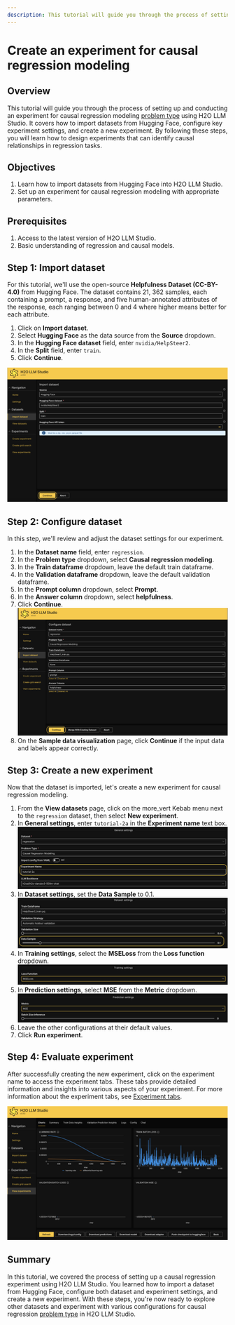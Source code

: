 ```yaml
---
description: This tutorial will guide you through the process of setting up and conducting an experiment for causal regression modeling using H2O LLM Studio. It covers how to import datasets from Hugging Face, configure key experiment settings, and create a new experiment.
---
```


<!-- import Icon from "@material-ui/core/Icon"; -->

# Create an experiment for causal regression modeling

## Overview

This tutorial will guide you through the process of setting up and conducting an experiment for causal regression modeling [problem type](../../guide/experiments/supported-problem-types.md) using H2O LLM Studio. It covers how to import datasets from Hugging Face, configure key experiment settings, and create a new experiment. By following these steps, you will learn how to design experiments that can identify causal relationships in regression tasks.

## Objectives

1. Learn how to import datasets from Hugging Face into H2O LLM Studio.
2. Set up an experiment for causal regression modeling with appropriate parameters.

## Prerequisites

1. Access to the latest version of H2O LLM Studio.
2. Basic understanding of regression and causal models.

## Step 1: Import dataset

For this tutorial, we'll use the open-source **Helpfulness Dataset (CC-BY-4.0)** from Hugging Face. The dataset contains 21, 362 samples, each containing a prompt, a response, and five human-annotated attributes of the response, each ranging between 0 and 4 where higher means better for each attribute.

1. Click on **Import dataset**.
2. Select **Hugging Face** as the data source from the **Source** dropdown. 
3. In the **Hugging Face dataset** field, enter `nvidia/HelpSteer2`.
4. In the **Split** field, enter `train`.
5. Click **Continue**.

![import dataset](import-dataset.png)

## Step 2: Configure dataset

In this step, we'll review and adjust the dataset settings for our experiment.

1. In the **Dataset name** field, enter `regression`.
2. In the **Problem type** dropdown, select **Causal regression modeling**.
3. In the **Train dataframe** dropdown, leave the default train dataframe.
4. In the **Validation dataframe** dropdown, leave the default validation dataframe. 
5. In the **Prompt column** dropdown, select **Prompt**.
6. In the **Answer column** dropdown, select **helpfulness**.
7. Click **Continue**.
 ![configure dataset](configure-dataset.png)
8. On the **Sample data visualization** page, click **Continue** if the input data and labels appear correctly.

## Step 3: Create a new experiment

Now that the dataset is imported, let's create a new experiment for causal regression modeling.

1. From the **View datasets** page, click on the <Icon>more_vert</Icon> Kebab menu next to the `regression` dataset, then select **New experiment**. 
2. In **General settings**, enter `tutorial-2a` in the **Experiment name** text box.
 ![general settings](general-settings.png)
3. In **Dataset settings**, set the **Data Sample** to 0.1.
 ![dataset settings](dataset-settings.png)
4. In **Training settings**, select the **MSELoss** from the **Loss function** dropdown.
 ![training settings](training-settings.png)
5. In **Prediction settings**, select **MSE** from the **Metric** dropdown.
 ![prediction settings](prediction-settings.png)
6. Leave the other configurations at their default values.
7. Click **Run experiment**.

## Step 4: Evaluate experiment

After successfully creating the new experiment, click on the experiment name to access the experiment tabs. These tabs provide detailed information and insights into various aspects of your experiment. For more information about the experiment tabs, see [Experiment tabs](../../guide/experiments/view-an-experiment.md#experiment-tabs).

![Evaluate experiment](evaluate-experiment.png)

## Summary

In this tutorial, we covered the process of setting up a causal regression experiment using H2O LLM Studio. You learned how to import a dataset from Hugging Face, configure both dataset and experiment settings, and create a new experiment. With these steps, you're now ready to explore other datasets and experiment with various configurations for causal regression [problem type](../../guide/experiments/supported-problem-types.md) in H2O LLM Studio.